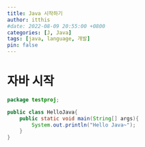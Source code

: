 ```yaml
---
title: Java 시작하기
author: itthis
#date: 2022-08-09 20:55:00 +0800
categories: [J, Java]
tags: [java, language, 개발]
pin: false
---
```



# **자바 시작**

```java
package testproj;

public class HelloJava{
    public static void main(String[] args){
        System.out.println("Hello Java~");
    }
}
```